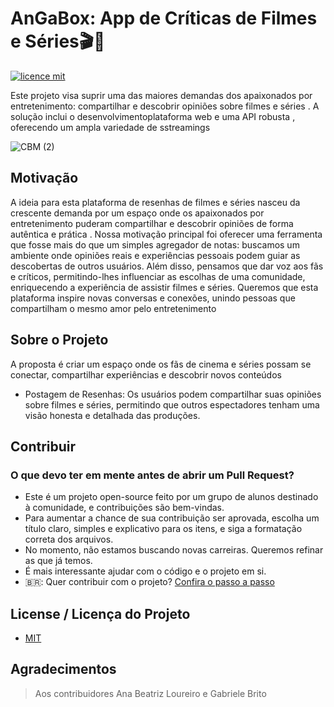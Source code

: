 # AnGaBox: App de Críticas de Filmes e Séries🎬🎥
[![licence mit](https://img.shields.io/badge/licence-MIT-blue.svg)](./LICENSE)

Este projeto visa suprir uma das maiores demandas dos apaixonados por entretenimento: compartilhar e descobrir opiniões sobre filmes e séries . A solução inclui o desenvolvimentoplataforma web e uma API robusta , oferecendo um ampla variedade de sstreamings

![CBM (2)](https://github.com/user-attachments/assets/c37657a5-f095-4d60-8093-67425146f8aa)

## Motivação
A ideia para esta plataforma de resenhas de filmes e séries nasceu da crescente demanda por um espaço onde os apaixonados por entretenimento puderam compartilhar e descobrir opiniões de forma autêntica e prática .
Nossa motivação principal foi oferecer uma ferramenta que fosse mais do que um simples agregador de notas: buscamos um ambiente onde opiniões reais e experiências pessoais podem guiar as descobertas de outros usuários. 
Além disso, pensamos que dar voz aos fãs e críticos, permitindo-lhes influenciar as escolhas de uma comunidade, enriquecendo a experiência de assistir filmes e séries. Queremos que esta plataforma inspire novas conversas e conexões, unindo pessoas que compartilham o mesmo amor pelo entretenimento 

## Sobre o Projeto
A proposta é criar um espaço onde os fãs de cinema e séries possam se conectar, compartilhar experiências e descobrir novos conteúdos 
- Postagem de Resenhas: Os usuários podem compartilhar suas opiniões sobre filmes e séries, permitindo que outros espectadores tenham uma visão honesta e detalhada das produções.

## Contribuir

### O que devo ter em mente antes de abrir um Pull Request?
- Este é um projeto open-source feito por um grupo de alunos destinado à comunidade, e contribuições são bem-vindas.
- Para aumentar a chance de sua contribuição ser aprovada, escolha um título claro, simples e explicativo para os itens, e siga a formatação correta dos arquivos.
- No momento, não estamos buscando novas carreiras. Queremos refinar as que já temos.
- É mais interessante ajudar com o código e o projeto em si.
- 🇧🇷: Quer contribuir com o projeto? [Confira o passo a passo](./CONTRIBUTING.md)

## License / Licença do Projeto
- [MIT](./LICENSE)

## Agradecimentos
> Aos contribuidores Ana Beatriz Loureiro e Gabriele Brito
